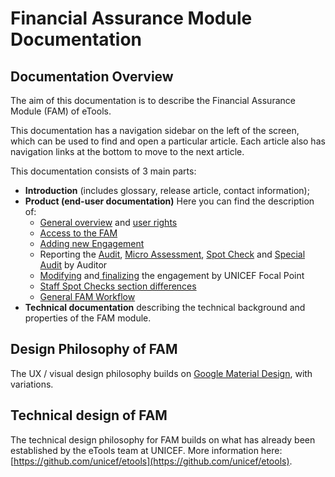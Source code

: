 # Financial Assurance Module Documentation

## Documentation Overview

The aim of this documentation is to describe the Financial Assurance Module \(FAM\) of eTools.

This documentation has a navigation sidebar on the left of the screen, which can be used to find and open a particular article. Each article also has navigation links at the bottom to move to the next article.

 This documentation consists of 3 main parts:

* **Introduction** \(includes glossary, release article, contact information\);
* **Product \(end-user documentation\)** Here you can find the description of:
  * [General overview](product-end-user-documentation/overview/) and [user rights ](product-end-user-documentation/overview/user-roles-and-permissions.md)
  * [Access to the FAM](product-end-user-documentation/how-to-get-to-the-fam.md)
  * [Adding new Engagement](product-end-user-documentation/engagements/how-to-add-new-engagement.md)
  * Reporting the [Audit](product-end-user-documentation/engagements/edit-by-auditor/editable-tabs-for-each-engagement-type/untitled.md), [Micro Assessment](product-end-user-documentation/engagements/edit-by-auditor/editable-tabs-for-each-engagement-type/micro-assessment.md), [Spot Check](product-end-user-documentation/engagements/edit-by-auditor/editable-tabs-for-each-engagement-type/spot-check.md) and [Special Audit](product-end-user-documentation/engagements/edit-by-auditor/editable-tabs-for-each-engagement-type/special-audit.md) by Auditor 
  * [Modifying](product-end-user-documentation/engagements/edit-by-uniceff-focal-point/) and[ finalizing](product-end-user-documentation/engagements/finalization/) the engagement by UNICEF Focal Point
  * [Staff Spot Checks section differences](product-end-user-documentation/staff-spot-checks/)
  * [General FAM Workflow](product-end-user-documentation/fam-workflow.md)
* **Technical documentation**  describing the technical background and properties  of the FAM module.

## Design Philosophy of FAM

The UX / visual design philosophy builds on [Google Material Design](https://material.io/guidelines/), with variations.

## Technical design of FAM

The technical design philosophy for FAM builds on what has already been established by the eTools team at UNICEF. More information here: [https://github.com/unicef/etools](https://github.com/unicef/etools).

